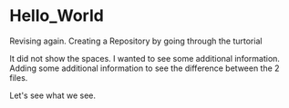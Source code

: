 # Hello_World
Revising again.
Creating a Repository by going through the turtorial

It did not show the spaces. I wanted to see some additional information.
Adding some additional information to see the difference between the 2 files.

Let's see what we see.
